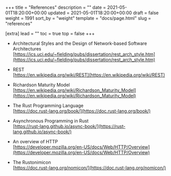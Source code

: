 +++
title = "References"
description = ""
date = 2021-05-01T18:20:00+00:00
updated = 2021-05-01T18:20:00+00:00
draft = false
weight = 1991
sort_by = "weight"
template = "docs/page.html"
slug = "references"

[extra]
lead = ""
toc = true
top = false
+++


- Architectural Styles and the Design of Network-based Software Architectures\
  [https://ics.uci.edu/~fielding/pubs/dissertation/rest_arch_style.htm](https://ics.uci.edu/~fielding/pubs/dissertation/rest_arch_style.htm)

- REST\
  [https://en.wikipedia.org/wiki/REST](https://en.wikipedia.org/wiki/REST)

- Richardson Maturity Model\
  [https://en.wikipedia.org/wiki/Richardson_Maturity_Model](https://en.wikipedia.org/wiki/Richardson_Maturity_Model)

- The Rust Programming Language\
  [https://doc.rust-lang.org/book/](https://doc.rust-lang.org/book/)

- Asynchronous Programming in Rust\
  [https://rust-lang.github.io/async-book/](https://rust-lang.github.io/async-book/)

- An overview of HTTP\
  [https://developer.mozilla.org/en-US/docs/Web/HTTP/Overview](https://developer.mozilla.org/en-US/docs/Web/HTTP/Overview)

- The Rustonimicon\
  [https://doc.rust-lang.org/nomicon/](https://doc.rust-lang.org/nomicon/)

  

